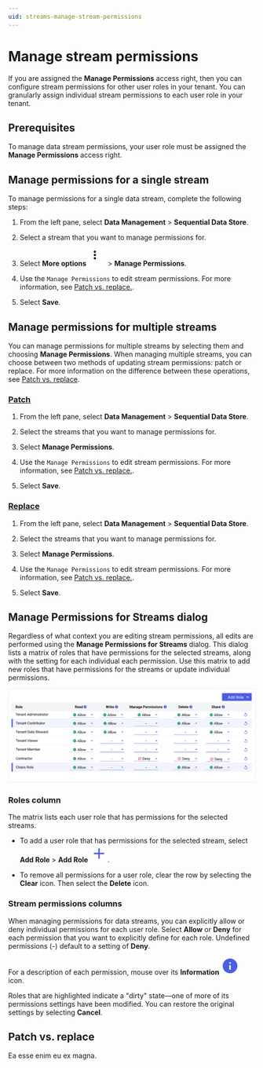 ```yaml
---
uid: streams-manage-stream-permissions
---
```


# Manage stream permissions

If you are assigned the **Manage Permissions** access right, then you can configure stream permissions for other user roles in your tenant. You can granularly assign individual stream permissions to each user role in your tenant.

## Prerequisites

To manage data stream permissions, your user role must be assigned the **Manage Permissions** access right.

## Manage permissions for a single stream

To manage permissions for a single data stream, complete the following steps:

1. From the left pane, select **Data Management** > **Sequential Data Store**.

1. Select a stream that you want to manage permissions for.

1. Select **More options** ![More options icon](../../../_icons/dots-vertical.svg) > **Manage Permissions**.

1. Use the `Manage Permissions` to edit stream permissions. For more information, see [Patch vs. replace.](#patch-vs-replace).

1. Select **Save**.

## Manage permissions for multiple streams

You can manage permissions for multiple streams by selecting them and choosing **Manage Permissions**. When managing multiple streams, you can choose between two methods of updating stream permissions: patch or replace. For more information on the difference between these operations, see [Patch vs. replace](#patch-vs-replace).

### [Patch](#tab/patch)

1. From the left pane, select **Data Management** > **Sequential Data Store**.

1. Select the streams that you want to manage permissions for.

1. Select **Manage Permissions**.

1. Use the `Manage Permissions` to edit stream permissions. For more information, see [Patch vs. replace.](#patch-vs-replace).

1. Select **Save**.

### [Replace](#tab/replace)

1. From the left pane, select **Data Management** > **Sequential Data Store**.

1. Select the streams that you want to manage permissions for.

1. Select **Manage Permissions**.

1. Use the `Manage Permissions` to edit stream permissions. For more information, see [Patch vs. replace.](#patch-vs-replace).

1. Select **Save**.

## Manage Permissions for Streams dialog

Regardless of what context you are editing stream permissions, all edits are performed using the **Manage Permissions for Streams** dialog. This dialog lists a matrix of roles that have permissions for the selected streams, along with the setting for each individual each permission. Use this matrix to add new roles that have permissions for the streams or update individual permissions.

![Manage permissions](../../../communities/images/manage-permissions-for-streams.png)

### Roles column

The matrix lists each user role that has permissions for the selected streams.

- To add a user role that has permissions for the selected stream, select **Add Role** > **Add Role** ![Add Role](../../../_icons/plus.svg).

- To remove all permissions for a user role, clear the row by selecting the **Clear** icon. Then select the **Delete** icon.

### Stream permissions columns

When managing permissions for data streams, you can explicitly allow or deny individual permissions for each user role. Select **Allow** or **Deny** for each permission that you want to explicitly define for each role. Undefined permissions (-) default to a setting of **Deny**.

For a description of each permission, mouse over its **Information** ![Information](../../../_icons/information.svg) icon.

Roles that are highlighted indicate a "dirty" state—one of more of its permissions settings have been modified. You can restore the original settings by selecting **Cancel**.

## Patch vs. replace

Ea esse enim eu ex magna.

